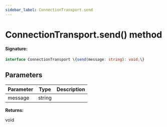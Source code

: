 ```yaml
---
sidebar_label: ConnectionTransport.send
---
```


# ConnectionTransport.send() method

#### Signature:

```typescript
interface ConnectionTransport \{send(message: string): void;\}
```

## Parameters

| Parameter | Type   | Description |
| --------- | ------ | ----------- |
| message   | string |             |

**Returns:**

void
